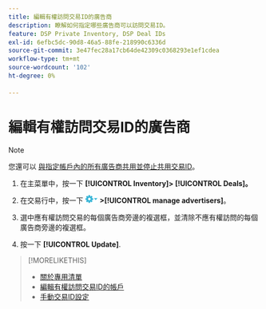 ```yaml
---
title: 編輯有權訪問交易ID的廣告商
description: 瞭解如何指定哪些廣告商可以訪問交易ID。
feature: DSP Private Inventory, DSP Deal IDs
exl-id: 6efbc5dc-90d8-46a5-88fe-218990c6336d
source-git-commit: 3e47fec28a17cb64de42309c0368293e1ef1cdea
workflow-type: tm+mt
source-wordcount: '102'
ht-degree: 0%

---
```


# 編輯有權訪問交易ID的廣告商

>[!NOTE]
>
>您還可以 [與指定帳戶內的所有廣告商共用並停止共用交易ID](deal-id-share.md)。

1. 在主菜單中，按一下 **[!UICONTROL Inventory]> [!UICONTROL Deals]。**

1. 在交易行中，按一下  ![「選項」菜單](/help/dsp/assets/options-menu.png) **>[!UICONTROL manage advertisers]**。

1. 選中應有權訪問交易的每個廣告商旁邊的複選框，並清除不應有權訪問的每個廣告商旁邊的複選框。

1. 按一下 **[!UICONTROL Update]**.

>[!MORELIKETHIS]
>* [關於專用清單](private-inventory-about.md)
>* [編輯有權訪問交易ID的帳戶](/help/dsp/inventory/deal-id-share.md)
>* [手動交易ID設定](deal-id-settings.md)

